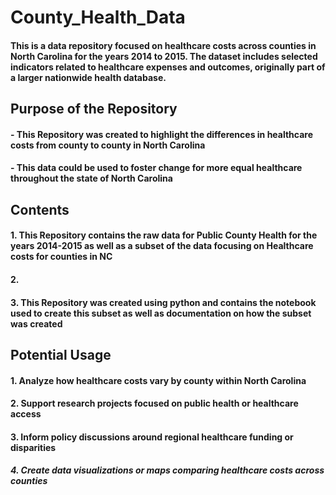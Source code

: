 # **County_Health_Data**
#### This is a data repository focused on healthcare costs across counties in North Carolina for the years 2014 to 2015. The dataset includes selected indicators related to healthcare expenses and outcomes, originally part of a larger nationwide health database.
## Purpose of the Repository
#### - This Repository was created to highlight the differences in healthcare costs from county to county in North Carolina
#### - This data could be used to foster change for more equal healthcare throughout the state of North Carolina
## Contents
#### 1. This Repository contains the raw data for Public County Health for the years 2014-2015 as well as a subset of the data focusing on Healthcare costs for counties in NC
#### 2. 
#### 3. This Repository was created using python and contains the notebook used to create this subset as well as documentation on how the subset was created
## Potential Usage
#### 1. Analyze how healthcare costs vary by county within North Carolina
#### 2. Support research projects focused on public health or healthcare access
#### 3. Inform policy discussions around regional healthcare funding or disparities
##### 4. Create data visualizations or maps comparing healthcare costs across counties
